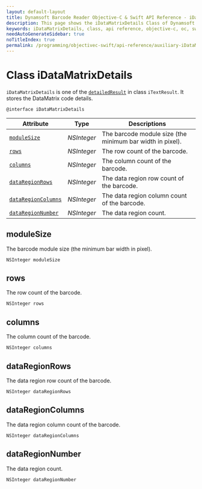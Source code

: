 ```yaml
---
layout: default-layout
title: Dynamsoft Barcode Reader Objective-C & Swift API Reference - iDataMatrixDetails Class
description: This page shows the iDataMatrixDetails Class of Dynamsoft Barcode Reader for iOS SDK.
keywords: iDataMatrixDetails, class, api reference, objective-c, oc, swift
needAutoGenerateSidebar: true
noTitleIndex: true
permalink: /programming/objectivec-swift/api-reference/auxiliary-iDataMatrixDetails.html
---
```



# Class iDataMatrixDetails

`iDataMatrixDetails` is one of the [`detailedResult`](auxiliary-iTextResult.md#detailedresult) in class `iTextResult`. It stores the DataMatrix code details.

```objc
@interface iDataMatrixDetails
```  

| Attribute | Type | Descriptions |
|---------- |-----|------|
| [`moduleSize`](#modulesize) | *NSInteger* | The barcode module size (the minimum bar width in pixel). |
| [`rows`](#rows) | *NSInteger* | The row count of the barcode. |
| [`columns`](#columns) | *NSInteger* | The column count of the barcode. |
| [`dataRegionRows`](#dataregionrows) | *NSInteger* | The data region row count of the barcode. |
| [`dataRegionColumns`](#dataregioncolumns) | *NSInteger* | The data region column count of the barcode. |
| [`dataRegionNumber`](#dataregionnumber) | *NSInteger* | The data region count. |

## moduleSize

The barcode module size (the minimum bar width in pixel).

```objc
NSInteger moduleSize
```

## rows

The row count of the barcode.

```objc
NSInteger rows
```

## columns

The column count of the barcode.

```objc
NSInteger columns
```

## dataRegionRows

The data region row count of the barcode.

```objc
NSInteger dataRegionRows
```

## dataRegionColumns

The data region column count of the barcode.

```objc
NSInteger dataRegionColumns
```

## dataRegionNumber

The data region count.

```objc
NSInteger dataRegionNumber
```
